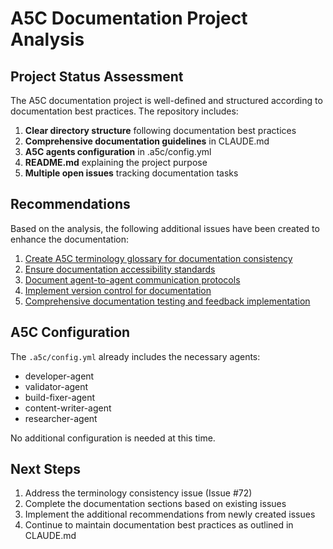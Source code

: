 # A5C Documentation Project Analysis

## Project Status Assessment

The A5C documentation project is well-defined and structured according to documentation best practices. The repository includes:

1. **Clear directory structure** following documentation best practices
2. **Comprehensive documentation guidelines** in CLAUDE.md
3. **A5C agents configuration** in .a5c/config.yml
4. **README.md** explaining the project purpose
5. **Multiple open issues** tracking documentation tasks

## Recommendations

Based on the analysis, the following additional issues have been created to enhance the documentation:

1. [Create A5C terminology glossary for documentation consistency](https://github.com/a5c-ai/docs/issues/75)
2. [Ensure documentation accessibility standards](https://github.com/a5c-ai/docs/issues/76)
3. [Document agent-to-agent communication protocols](https://github.com/a5c-ai/docs/issues/77)
4. [Implement version control for documentation](https://github.com/a5c-ai/docs/issues/78)
5. [Comprehensive documentation testing and feedback implementation](https://github.com/a5c-ai/docs/issues/79)

## A5C Configuration

The `.a5c/config.yml` already includes the necessary agents:
- developer-agent
- validator-agent
- build-fixer-agent
- content-writer-agent
- researcher-agent

No additional configuration is needed at this time.

## Next Steps

1. Address the terminology consistency issue (Issue #72)
2. Complete the documentation sections based on existing issues
3. Implement the additional recommendations from newly created issues
4. Continue to maintain documentation best practices as outlined in CLAUDE.md
